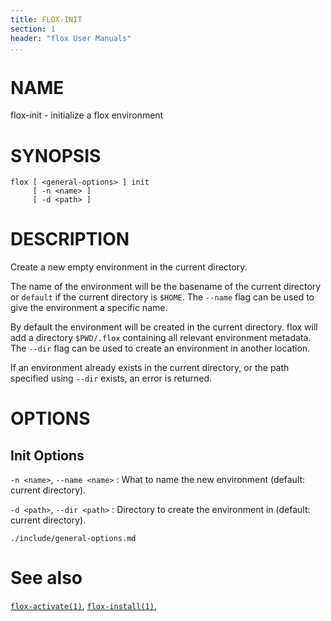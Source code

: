 ```yaml
---
title: FLOX-INIT
section: 1
header: "flox User Manuals"
...
```



# NAME

flox-init - initialize a flox environment

# SYNOPSIS

```
flox [ <general-options> ] init
     [ -n <name> ]
     [ -d <path> ]
```

# DESCRIPTION

Create a new empty environment in the current directory.

The name of the environment will be the basename of the current directory or
`default` if the current directory is `$HOME`.
The `--name` flag can be used to give the environment a specific name.

By default the environment will be created in the current directory.
flox will add a directory `$PWD/.flox` containing all relevant environment 
metadata.
The `--dir` flag can be used to create an environment in another location.

If an environment already exists in the current directory,
or the path specified using `--dir` exists,
an error is returned.

# OPTIONS

## Init Options

`-n <name>`, `--name <name>`
:   What to name the new environment (default: current directory).

`-d <path>`, `--dir <path>`
:   Directory to create the environment in (default: current directory).

```{.include}
./include/general-options.md
```

# See also
[`flox-activate(1)`](./flox-activate.md),
[`flox-install(1)`](./flox-install.md),

